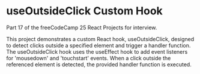 # useOutsideClick Custom Hook

Part 17 of the freeCodeCamp 25 React Projects for interview.

This project demonstrates a custom React hook, useOutsideClick, designed to detect clicks outside a specified element and trigger a handler function. The useOutsideClick hook uses the useEffect hook to add event listeners for 'mousedown' and 'touchstart' events. When a click outside the referenced element is detected, the provided handler function is executed.